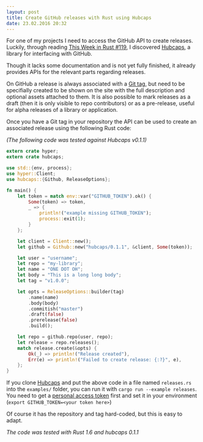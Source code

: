 ```yaml
---
layout: post
title: Create GitHub releases with Rust using Hubcaps
date: 23.02.2016 20:32
---
```


For one of my projects I need to access the GitHub API to create releases.
Luckily, through reading [This Week in Rust #119][twir], I discovered [Hubcaps][], a library for interfacing with GitHub.

Though it lacks some documentation and is not yet fully finished, it already provides APIs for the relevant parts regarding releases.

On GitHub a release is always associated with a [Git tag][gittag], but need to be specifially created to be shown on the site with the full description and optional assets attached to them.
It is also possible to mark releases as a draft (then it is only visible to repo contributors) or as a pre-release, useful for alpha releases of a library or application.

Once you have a Git tag in your repository the API can be used to create an associated release using the following Rust code:

*(The following code was tested against Hubcaps v0.1.1)*

~~~rust
extern crate hyper;
extern crate hubcaps;

use std::{env, process};
use hyper::Client;
use hubcaps::{Github, ReleaseOptions};

fn main() {
    let token = match env::var("GITHUB_TOKEN").ok() {
        Some(token) => token,
        _ => {
            println!("example missing GITHUB_TOKEN");
            process::exit(1);
        }
    };

    let client = Client::new();
    let github = Github::new("hubcaps/0.1.1", &client, Some(token));

    let user = "username";
    let repo = "my-library";
    let name = "ONE DOT OH";
    let body = "This is a long long body";
    let tag = "v1.0.0";

    let opts = ReleaseOptions::builder(tag)
        .name(name)
        .body(body)
        .commitish("master")
        .draft(false)
        .prerelease(false)
        .build();

    let repo = github.repo(user, repo);
    let release = repo.releases();
    match release.create(&opts) {
        Ok(_) => println!("Release created"),
        Err(e) => println!("Failed to create release: {:?}", e),
    };
}
~~~

If you clone [Hubcaps][] and put the above code in a file named `releases.rs` into the `examples/` folder, you can run it with `cargo run --example releases`.
You need to get a [personal access token](https://github.com/settings/tokens) first and set it in your environment (`export GITHUB_TOKEN=<your token here>`)

Of course it has the repository and tag hard-coded, but this is easy to adapt.

_The code was tested with Rust 1.6 and hubcaps 0.1.1_

[twir]: https://this-week-in-rust.org/blog/2016/02/22/this-week-in-rust-119/
[hubcaps]: https://github.com/softprops/hubcaps
[gittag]: https://git-scm.com/book/en/v2/Git-Basics-Tagging
